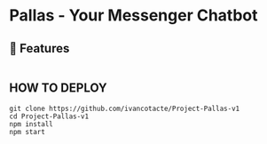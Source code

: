 # Pallas - Your Messenger Chatbot

## 🚀 Features

~~~

~~~


## HOW TO DEPLOY

~~~
git clone https://github.com/ivancotacte/Project-Pallas-v1
cd Project-Pallas-v1
npm install
npm start
~~~